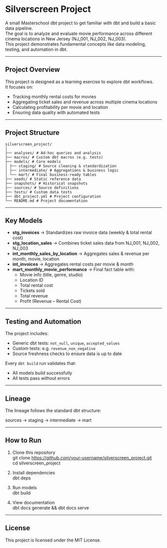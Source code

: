 # Silverscreen Project

A small Masterschool dbt project to get familiar with dbt and build a basic data pipeline.  
The goal is to analyze and evaluate movie performance across different cinema locations in New Jersey (NJ_001, NJ_002, NJ_003).  
This project demonstrates fundamental concepts like data modeling, testing, and automation in dbt.

---

## Project Overview
This project is designed as a learning exercise to explore dbt workflows.  
It focuses on:
- Tracking monthly rental costs for movies
- Aggregating ticket sales and revenue across multiple cinema locations
- Calculating profitability per movie and location
- Ensuring data quality with automated tests

---

## Project Structure
```
silverscreen_project/
│
├── analyses/ # Ad-hoc queries and analysis
├── macros/ # Custom dbt macros (e.g. tests)
├── models/ # Core models
│ ├── staging/ # Source cleaning & standardization
│ ├── intermediate/ # Aggregations & business logic
│ └── mart/ # Final business-ready tables
├── seeds/ # Static reference data
├── snapshots/ # Historical snapshots
├── sources/ # Source definitions
├── tests/ # Custom data tests
├── dbt_project.yml # Project configuration
└── README.md # Project documentation
```

---

## Key Models
- **stg_invoices** → Standardizes raw invoice data (weekly & total rental cost)  
- **stg_location_sales** → Combines ticket sales data from NJ_001, NJ_002, NJ_003  
- **int_monthly_sales_by_location** → Aggregates sales & revenue per month, movie, location  
- **int_invoices** → Aggregates rental costs per movie & month  
- **mart_monthly_movie_performance** → Final fact table with:
  - Movie info (title, genre, studio)  
  - Location ID  
  - Total rental cost  
  - Tickets sold  
  - Total revenue  
  - Profit (Revenue – Rental Cost)  

---

## Testing and Automation
The project includes:
- Generic dbt tests: `not_null`, `unique`, `accepted_values`  
- Custom tests: e.g. `revenue_non_negative`  
- Source freshness checks to ensure data is up to date  

Every `dbt build` run validates that:
- All models build successfully
- All tests pass without errors

---

## Lineage
The lineage follows the standard dbt structure:

sources → staging → intermediate → mart

---

## How to Run
1. Clone this repository  
   git clone https://github.com/your-username/silverscreen_project.git  
   cd silverscreen_project  

2. Install dependencies  
   dbt deps  

3. Run models  
   dbt build  

4. View documentation  
   dbt docs generate && dbt docs serve  

---

## License
This project is licensed under the MIT License.
